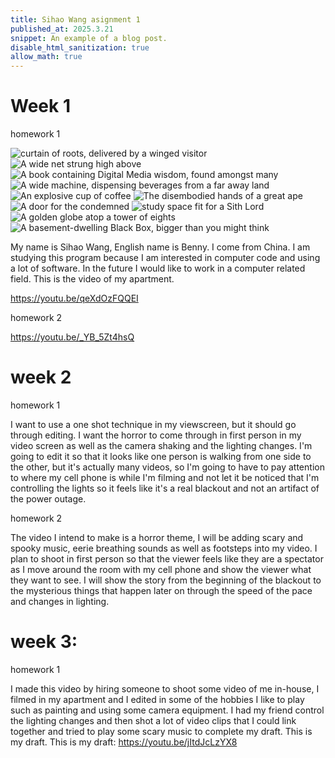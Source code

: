 ```yaml
---
title: Sihao Wang asignment 1
published_at: 2025.3.21
snippet: An example of a blog post.
disable_html_sanitization: true
allow_math: true
---
```


# Week 1

homework 1

![ curtain of roots, delivered by a winged visitor](../static/1/0.jpg)
![A wide net strung high above](../static/1/1.jpg)
![A book containing Digital Media wisdom, found amongst many](../static/1/2.jpg)
![A wide machine, dispensing beverages from a far away land](../static/1/3.jpg)
![An explosive cup of coffee](../static/1/4.jpg)
![The disembodied hands of a great ape](../static/1/5.jpg)
![A door for the condemned](../static/1/6.jpg)
![ study space fit for a Sith Lord](../static/1/7.jpg)
![A golden globe atop a tower of eights](../static/1/8.jpg)
![A basement-dwelling Black Box, bigger than you might think](../static/1/9.jpg)


My name is Sihao Wang, English name is Benny. I come from China. I am studying this program because I am interested in computer code and using a lot of software. In the future I would like to work in a computer related field. This is the video of my apartment.

https://youtu.be/qeXdOzFQQEI

homework 2

https://youtu.be/_YB_5Zt4hsQ


# week 2

homework 1

I want to use a one shot technique in my viewscreen, but it should go through editing. I want the horror to come through in first person in my video screen as well as the camera shaking and the lighting changes. I'm going to edit it so that it looks like one person is walking from one side to the other, but it's actually many videos, so I'm going to have to pay attention to where my cell phone is while I'm filming and not let it be noticed that I'm controlling the lights so it feels like it's a real blackout and not an artifact of the power outage.

homework 2

The video I intend to make is a horror theme, I will be adding scary and spooky music, eerie breathing sounds as well as footsteps into my video. I plan to shoot in first person so that the viewer feels like they are a spectator as I move around the room with my cell phone and show the viewer what they want to see. I will show the story from the beginning of the blackout to the mysterious things that happen later on through the speed of the pace and changes in lighting.


# week 3:

homework 1

I made this video by hiring someone to shoot some video of me in-house, I filmed in my apartment and I edited in some of the hobbies I like to play such as painting and using some camera equipment. I had my friend control the lighting changes and then shot a lot of video clips that I could link together and tried to play some scary music to complete my draft. This is my draft.
This is my draft: https://youtu.be/jItdJcLzYX8



